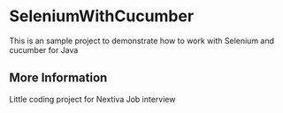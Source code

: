 # SeleniumWithCucumber
This is an sample project to demonstrate how to work with Selenium and cucumber for Java

## More Information
Little coding project for Nextiva Job interview
